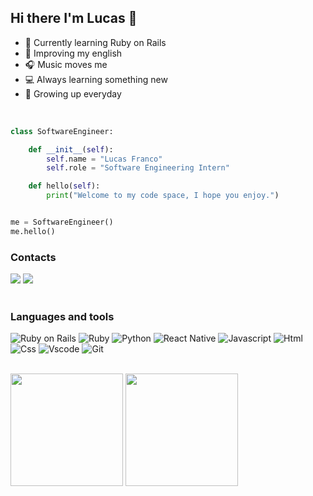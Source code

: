 <div width="50">
	
## Hi there I'm Lucas 👾

- 🌱 Currently learning Ruby on Rails
- 📖 Improving my english
- 🎧 Music moves me
- 💻 Always learning something new
- 🚀 Growing up everyday
<br>

```python
class SoftwareEngineer:

    def __init__(self):
        self.name = "Lucas Franco"
        self.role = "Software Engineering Intern"

    def hello(self):
        print("Welcome to my code space, I hope you enjoy.")


me = SoftwareEngineer()
me.hello()
```

### Contacts

<div>
<a href="https://www.linkedin.com/in/lucas-franco-dev" target="_blank"><img loading="lazy" src="https://img.shields.io/badge/-LinkedIn-%230077B5?style=for-the-badge&logo=linkedin&logoColor=white" target="_blank"></a>     
<a href = "franco100lucas@gmail.com"><img loading="lazy" src="https://img.shields.io/badge/Gmail-D14836?style=for-the-badge&logo=gmail&logoColor=white" target="_blank"></a>
</div>

<br>

### Languages and tools

![Ruby on Rails](https://img.shields.io/badge/Ruby_on_Rails-323330?style=flat&logo=ruby&logoColor=red)
![Ruby](https://img.shields.io/badge/Ruby-FFD43B?style=flat&logo=ruby&logoColor=red)
![Python](https://img.shields.io/badge/Python-FFD43B?style=flat&logo=python&logoColor=blue)
![React Native](https://img.shields.io/badge/react_native-%2320232a.svg?style=flat&logo=react&logoColor=%2361DAFB)
![Javascript](https://img.shields.io/badge/JavaScript-323330?style=flat&logo=javascript&logoColor=F7DF1E)
![Html](https://img.shields.io/badge/HTML5-E34F26?style=flat&logo=html5&logoColor=white)
![Css](https://img.shields.io/badge/CSS3-1572B6?style=flat&logo=css3&logoColor=white)
![Vscode](https://img.shields.io/badge/Visual_Studio_Code-0078D4?style=flat&logo=visual%20studio%20code&logoColor=white)
![Git](https://img.shields.io/badge/GIT-E44C30?style=flat&logo=git&logoColor=white)


<br>

<div>
<img loading="lazy" height="180em" src="https://github-readme-stats.vercel.app/api/top-langs/?username=lucassf5&hide_progress=true&theme=midnight-purple"/>
<img loading="lazy" height="180em" src="https://github-readme-stats.vercel.app/api?username=lucassf5&show_icons=true&theme=midnight-purple&include_all_commits=true&count_private=true" />
</div>
<!--
**LucassF5/LucassF5** is a ✨ _special_ ✨ repository because its `README.md` (this file) appears on your GitHub profile.

Here are some ideas to get you started:

- 🔭 I’m currently working on ...
- 🌱 I’m currently learning ...
- 👯 I’m looking to collaborate on ...
- 🤔 I’m looking for help with ...
- 💬 Ask me about ...
- 📫 How to reach me: ...
- 😄 Pronouns: ...
- ⚡ Fun fact: ...
-->
</div>
